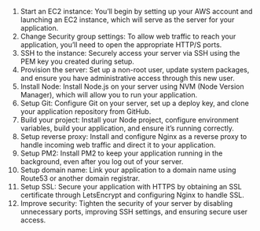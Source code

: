 1. Start an EC2 instance: You’ll begin by setting up your AWS account and launching an EC2 instance, which will serve as the server for your application.
2. Change Security group settings: To allow web traffic to reach your application, you’ll need to open the appropriate HTTP/S ports.
3. SSH to the instance: Securely access your server via SSH using the PEM key you created during setup.
4. Provision the server: Set up a non-root user, update system packages, and ensure you have administrative access through this new user.
5. Install Node: Install Node.js on your server using NVM (Node Version Manager), which will allow you to run your application.
6. Setup Git: Configure Git on your server, set up a deploy key, and clone your application repository from GitHub.
7. Build your project: Install your Node project, configure environment variables, build your application, and ensure it’s running correctly.
8. Setup reverse proxy: Install and configure Nginx as a reverse proxy to handle incoming web traffic and direct it to your application.
9. Setup PM2: Install PM2 to keep your application running in the background, even after you log out of your server.
10. Setup domain name: Link your application to a domain name using Route53 or another domain registrar.
11. Setup SSL: Secure your application with HTTPS by obtaining an SSL certificate through LetsEncrypt and configuring Nginx to handle SSL.
12. Improve security: Tighten the security of your server by disabling unnecessary ports, improving SSH settings, and ensuring secure user access.
